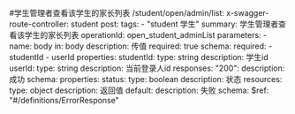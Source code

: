 #学生管理者查看该学生的家长列表
  /student/open/admin/list:
    x-swagger-route-controller: student
    post:
      tags:
        - "student 学生"
      summary: 学生管理者查看该学生的家长列表
      operationId: open_student_adminList
      parameters:
        - name: body
          in: body
          description: 传值
          required: true
          schema:
            required:
              - studentId
              - userId
            properties:
              studentId:
                type: string
                description: 学生id
              userId:
                type: string
                description: 当前登录人id
      responses:
        "200":
          description: 成功
          schema:
            properties:
              status:
                type: boolean
                description: 状态
              resources:
                type: object
                description: 返回值
        default:
          description: 失败
          schema:
            $ref: "#/definitions/ErrorResponse"